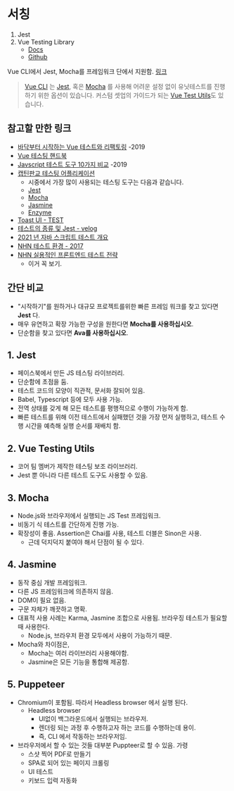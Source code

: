# 서칭

1. Jest
2. Vue Testing Library
   - [Docs](https://testing-library.com/docs/vue-testing-library/intro/)
   - [Github](https://github.com/testing-library/vue-testing-library)

Vue CLI에서 Jest, Mocha를 프레임워크 단에서 지원함. [링크](https://kr.vuejs.org/v2/guide/unit-testing.html)

> [Vue CLI](https://cli.vuejs.org/) 는 [Jest](https://github.com/facebook/jest), 혹은 [Mocha](https://mochajs.org/) 를 사용해 어려운 설정 없이 유닛테스트를 진행하기 위한 옵션이 있습니다. 커스텀 셋업의 가이드가 되는 [Vue Test Utils](https://vue-test-utils.vuejs.org/)도 있습니다.

## 참고할 만한 링크

- [바닥부터 시작하는 Vue 테스트와 리팩토링](https://tech.kakao.com/2019/11/27/kakao-business-vue-component-test/) -2019
- [Vue 테스팅 핸드북](https://lmiller1990.github.io/vue-testing-handbook/ko/)
- [Javscript 테스트 도구 10가지 비교](https://www.itworld.co.kr/news/128974) -2019
- [캡틴판교 테스팅 어플리케이션](https://joshua1988.github.io/vue-camp/testing/overview.html#%EB%AC%B4%EC%97%87%EC%9D%84-%EC%96%B4%EB%96%BB%EA%B2%8C-%ED%85%8C%EC%8A%A4%ED%8A%B8-%ED%95%A0-%EA%B2%83%EC%9D%B8%EA%B0%80)
  - 시중에서 가장 많이 사용되는 테스팅 도구는 다음과 같습니다.
  - [Jest](https://jestjs.io/)
  - [Mocha](https://mochajs.org/)
  - [Jasmine](https://jasmine.github.io/)
  - [Enzyme](https://github.com/airbnb/enzyme)
- [Toast UI - TEST](https://ui.toast.com/fe-guide/ko_TEST)
- [테스트의 종류 및 Jest - velog](https://velog.io/@sms8377/Testing-%ED%85%8C%EC%8A%A4%ED%8A%B8%EC%9D%98-%EC%A2%85%EB%A5%98-%EB%B0%8F-Jest)
- [2021 년 자바 스크립트 테스트 개요](https://medium.com/welldone-software/an-overview-of-javascript-testing-7ce7298b9870)
- [NHN 테스트 환경 - 2017](https://meetup.toast.com/posts/126)
- [NHN 실용적인 프론트엔드 테스트 전략](https://meetup.toast.com/search?searchText=%EC%8B%A4%EC%9A%A9%EC%A0%81%EC%9D%B8%20%ED%94%84%EB%A1%A0%ED%8A%B8%EC%97%94%EB%93%9C%20%ED%85%8C%EC%8A%A4%ED%8A%B8%20%EC%A0%84%EB%9E%B5)
  - 이거 꼭 보기.

## 간단 비교

- "시작하기"를 원하거나 대규모 프로젝트를위한 빠른 프레임 워크를 찾고 있다면 **Jest** 다.
- 매우 유연하고 확장 가능한 구성을 원한다면 **Mocha를 사용하십시오**.
- 단순함을 찾고 있다면 **Ava를 사용하십시오**.

## 1. Jest

- 페이스북에서 만든 JS 테스팅 라이브러리.
- 단순함에 초점을 둠.
- 테스트 코드의 모양이 직관적, 문서화 잘되어 있음.
- Babel, Typescript 등에 모두 사용 가능.
- 전역 상태를 갖게 해 모든 테스트를 평행적으로 수행이 가능하게 함.
- 빠른 테스트를 위해 이전 테스트에서 실패했던 것을 가장 먼저 실행하고, 테스트 수행 시간을 예측해 실행 순서를 재배치 함.

## 2. Vue Testing Utils

- 코어 팀 멤버가 제작한 테스팅 보조 라이브러리.
- Jest 뿐 아니라 다른 테스트 도구도 사용할 수 있음.

## 3. Mocha

- Node.js와 브라우저에서 실행되는 JS Test 프레임워크.
- 비동기 식 테스트를 간단하게 진행 가능.
- 확장성이 좋음. Assertion은 Chai를 사용, 테스트 더블은 Sinon은 사용.
  - 근데 덕지덕지 붙여야 해서 단점이 될 수 있다.

## 4. Jasmine

- 동작 중심 개발 프레임워크.
- 다른 JS 프레임워크에 의존하지 않음.
- DOM이 필요 없음.
- 구문 자체가 깨끗하고 명확.
- 대표적 사용 사례는 Karma, Jasmine 조합으로 사용됨. 브라우징 테스트가 필요할 때 사용한다.
  - Node.js, 브라우저 환경 모두에서 사용이 가능하기 때문.
- Mocha와 차이점은,
  - Mocha는 여러 라이브러리 사용해야함.
  - Jasmine은 모든 기능을 통합해 제공함.

## 5. Puppeteer

- Chromium이 포함됨. 따라서 Headless browser 에서 실행 된다.
  - Headless browser
    - UI없이 백그라운드에서 실행되는 브라우저.
    - 렌더링 되는 과정 후 수행하고자 하는 코드를 수행하는데 용이.
    - 즉, CLI 에서 작동하는 브라우저임.
- 브라우저에서 할 수 있는 것들 대부분 Puppteer로 할 수 있음. 가령
  - 스샷 찍어 PDF로 만들기
  - SPA로 되어 있는 페이지 크롤링
  - UI 테스트
  - 키보드 입력 자동화
